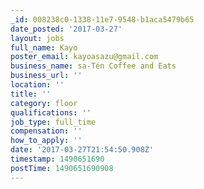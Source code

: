 ```yaml
---
_id: 008238c0-1338-11e7-9548-b1aca5479b65
date_posted: '2017-03-27'
layout: jobs
full_name: Kayo
poster_email: kayoasazu@gmail.com
business_name: sa-Tén Coffee and Eats
business_url: ''
location: ''
title: ''
category: floor
qualifications: ''
job_type: full_time
compensation: ''
how_to_apply: ''
date: '2017-03-27T21:54:50.908Z'
timestamp: 1490651690
postTime: 1490651690908
---
```


